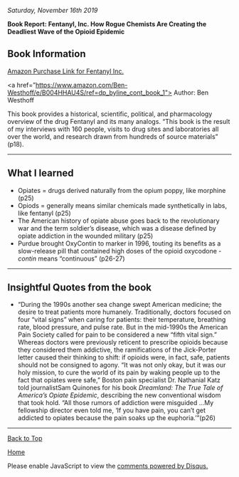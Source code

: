 <i> Saturday, November 16th 2019 </i>

<b> Book Report: Fentanyl, Inc. How Rogue Chemists Are Creating the Deadliest Wave of the Opioid Epidemic </b>

## Book Information

<a href="https://www.amazon.com/Fentanyl-Inc-Chemists-Creating-Deadliest/dp/0802127436">Amazon Purchase Link for Fentanyl Inc.
</a>

<a href=”https://www.amazon.com/Ben-Westhoff/e/B004HHAU4S/ref=dp_byline_cont_book_1"> Author: Ben Westhoff </a>

This book provides a historical, scientific, political, and pharmacology overview of the drug Fentanyl and its many analogs. “This book is the result of my interviews with 160 people, visits to drug sites and laboratories all over the world, and research drawn from hundreds of source materials” (p18). 

* * *

## What I learned

- Opiates = drugs derived naturally from the opium poppy, like morphine (p25)
- Opiods = generally means similar chemicals made synthetically in labs, like fentanyl (p25)
- The American history of opiate abuse goes back to the revolutionary war and the term soldier’s disease, which was a disease defined by opiate addiction in the wounded military (p25)
- Purdue brought OxyContin to marker in 1996, touting its benefits as a slow-release pill that contained high doses of the opioid oxycodone - <i> contin </i> means “continuous” (p26-27)

* * *

## Insightful Quotes from the book

- “During the 1990s another sea change swept American medicine; the desire to treat patients more humanely. Traditionally, doctors focused on four “vital signs” when caring for patients: their temperature, breathing rate, blood pressure, and pulse rate. But in the mid-1990s the American Pain Society called for pain to be considered a new “fifth vital sign.” Whereas doctors were previously reticent to prescribe opioids because they considered them addictive, the ramifications of the Jick-Porter letter caused their thinking to shift: if opioids were, in fact, safe, patients should not be consigned to agony. “It was not only okay, but it was our holy mission, to cure the world of its pain by waking people up to the fact that opiates were safe,” Boston pain specialist Dr. Nathanial Katz told journalistSam Quinones for his book <i> Dreamland: The True Tale of America’s Opiate Epidemic</i>, describing the new conventional wisdom that took hold. “All those rumors of addiction were misguided ...My fellowship director even told me, ‘If you have pain, you can’t get addicted to opiates because the pain soaks up the euphoria.’”(p26)

* * *

<a href="https://shea08.github.io/fentanyl">Back to Top</a>

[Home](./)

<div id="disqus_thread"></div>
<script>

/**
*  RECOMMENDED CONFIGURATION VARIABLES: EDIT AND UNCOMMENT THE SECTION BELOW TO INSERT DYNAMIC VALUES FROM YOUR PLATFORM OR CMS.
*  LEARN WHY DEFINING THESE VARIABLES IS IMPORTANT: https://disqus.com/admin/universalcode/#configuration-variables*/
/*
var disqus_config = function () {
this.page.url = "https://shea08.github.io/fentanyl";  // Replace PAGE_URL with your page's canonical URL variable
this.page.identifier = "/fentanyl/"; // Replace PAGE_IDENTIFIER with your page's unique identifier variable
};
*/
(function() { // DON'T EDIT BELOW THIS LINE
var d = document, s = d.createElement('script');
s.src = 'https://shea08.disqus.com/embed.js';
s.setAttribute('data-timestamp', +new Date());
(d.head || d.body).appendChild(s);
})();
</script>
<noscript>Please enable JavaScript to view the <a href="https://disqus.com/?ref_noscript">comments powered by Disqus.</a></noscript>
                            


